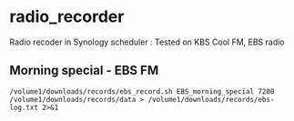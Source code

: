 # radio_recorder
Radio recoder in Synology scheduler
: Tested on KBS Cool FM, EBS radio

## Morning special - EBS FM
```
/volume1/downloads/records/ebs_record.sh EBS_morning_special 7200 /volume1/downloads/records/data > /volume1/downloads/records/ebs-log.txt 2>&1
```
